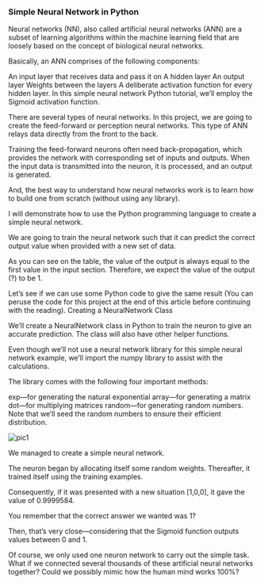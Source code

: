 ### Simple Neural Network in Python

Neural networks (NN), also called artificial neural networks (ANN) are a subset of learning algorithms within the machine learning field that are loosely based on the concept of biological neural networks.

Basically, an ANN comprises of the following components:

An input layer that receives data and pass it on
A hidden layer
An output layer
Weights between the layers
A deliberate activation function for every hidden layer. In this simple neural network Python tutorial, we’ll employ the Sigmoid activation function.

There are several types of neural networks. In this project, we are going to create the feed-forward or perception neural networks. This type of ANN relays data directly from the front to the back.

Training the feed-forward neurons often need back-propagation, which provides the network with corresponding set of inputs and outputs. When the input data is transmitted into the neuron, it is processed, and an output is generated.

And, the best way to understand how neural networks work is to learn how to build one from scratch (without using any library).

I will demonstrate how to use the Python programming language to create a simple neural network.


We are going to train the neural network such that it can predict the correct output value when provided with a new set of data.

As you can see on the table, the value of the output is always equal to the first value in the input section. Therefore, we expect the value of the output (?) to be 1.

Let’s see if we can use some Python code to give the same result (You can peruse the code for this project at the end of this article before continuing with the reading).
Creating a NeuralNetwork Class

We’ll create a NeuralNetwork class in Python to train the neuron to give an accurate prediction. The class will also have other helper functions.

Even though we’ll not use a neural network library for this simple neural network example, we’ll import the numpy library to assist with the calculations.

The library comes with the following four important methods:

exp—for generating the natural exponential
array—for generating a matrix
dot—for multiplying matrices
random—for generating random numbers. Note that we’ll seed the random numbers to ensure their efficient distribution.

![pic1](https://user-images.githubusercontent.com/95676591/174556888-c5fb1264-57b1-4454-bb10-b4b0073322c6.png)

We managed to create a simple neural network.

The neuron began by allocating itself some random weights. Thereafter, it trained itself using the training examples.

Consequently, if it was presented with a new situation [1,0,0], it gave the value of 0.9999584.

You remember that the correct answer we wanted was 1?

Then, that’s very close—considering that the Sigmoid function outputs values between 0 and 1.

Of course, we only used one neuron network to carry out the simple task. What if we connected several thousands of these artificial neural networks together? Could we possibly mimic how the human mind works 100%?
